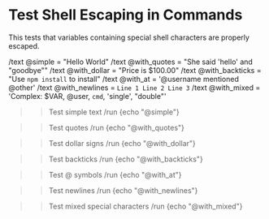 # Test Shell Escaping in Commands

This tests that variables containing special shell characters are properly escaped.

/text @simple = "Hello World"
/text @with_quotes = "She said 'hello' and \"goodbye\""
/text @with_dollar = "Price is $100.00"
/text @with_backticks = "Use `npm install` to install"
/text @with_at = '@username mentioned @other'
/text @with_newlines = `Line 1
Line 2
Line 3`
/text @with_mixed = 'Complex: $VAR, @user, `cmd`, \'single\', "double"'

>> Test simple text
/run {echo "@simple"}

>> Test quotes
/run {echo "@with_quotes"}

>> Test dollar signs
/run {echo "@with_dollar"}

>> Test backticks
/run {echo "@with_backticks"}

>> Test @ symbols
/run {echo "@with_at"}

>> Test newlines
/run {echo "@with_newlines"}

>> Test mixed special characters
/run {echo "@with_mixed"}